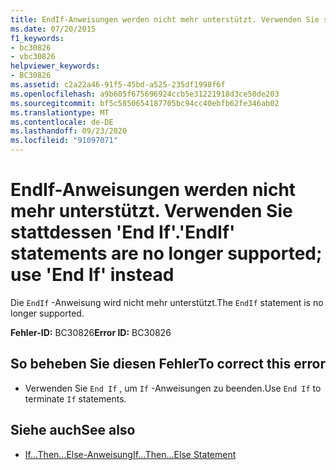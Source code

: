 ```yaml
---
title: EndIf-Anweisungen werden nicht mehr unterstützt. Verwenden Sie stattdessen 'End If'.
ms.date: 07/20/2015
f1_keywords:
- bc30826
- vbc30826
helpviewer_keywords:
- BC30826
ms.assetid: c2a22a46-91f5-45bd-a525-235df1998f6f
ms.openlocfilehash: a9b605f675696924ccb5e31221918d3ce50de203
ms.sourcegitcommit: bf5c5850654187705bc94cc40ebfb62fe346ab02
ms.translationtype: MT
ms.contentlocale: de-DE
ms.lasthandoff: 09/23/2020
ms.locfileid: "91097071"
---
```

# <a name="endif-statements-are-no-longer-supported-use-end-if-instead"></a><span data-ttu-id="f869e-102">EndIf-Anweisungen werden nicht mehr unterstützt. Verwenden Sie stattdessen 'End If'.</span><span class="sxs-lookup"><span data-stu-id="f869e-102">'EndIf' statements are no longer supported; use 'End If' instead</span></span>

<span data-ttu-id="f869e-103">Die `EndIf` -Anweisung wird nicht mehr unterstützt.</span><span class="sxs-lookup"><span data-stu-id="f869e-103">The `EndIf` statement is no longer supported.</span></span>  
  
 <span data-ttu-id="f869e-104">**Fehler-ID:** BC30826</span><span class="sxs-lookup"><span data-stu-id="f869e-104">**Error ID:** BC30826</span></span>  
  
## <a name="to-correct-this-error"></a><span data-ttu-id="f869e-105">So beheben Sie diesen Fehler</span><span class="sxs-lookup"><span data-stu-id="f869e-105">To correct this error</span></span>  
  
- <span data-ttu-id="f869e-106">Verwenden Sie `End If` , um `If` -Anweisungen zu beenden.</span><span class="sxs-lookup"><span data-stu-id="f869e-106">Use `End If` to terminate `If` statements.</span></span>  
  
## <a name="see-also"></a><span data-ttu-id="f869e-107">Siehe auch</span><span class="sxs-lookup"><span data-stu-id="f869e-107">See also</span></span>

- [<span data-ttu-id="f869e-108">If...Then...Else-Anweisung</span><span class="sxs-lookup"><span data-stu-id="f869e-108">If...Then...Else Statement</span></span>](../language-reference/statements/if-then-else-statement.md)
